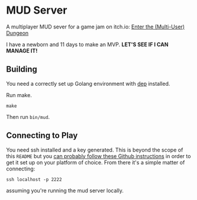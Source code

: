 # MUD Server
A multiplayer MUD sever for a game jam on itch.io: [Enter the (Multi-User) Dungeon](https://itch.io/jam/enterthemud)

I have a newborn and 11 days to make an MVP. **LET'S SEE IF I CAN MANAGE IT!**

## Building

You need a correctly set up Golang environment with [dep](https://github.com/golang/dep) installed.

Run make.

    make

Then run `bin/mud`.

## Connecting to Play

You need ssh installed and a key generated. This is beyond the scope of this `README` but you
[can probably follow these Github instructions](https://help.github.com/articles/generating-a-new-ssh-key-and-adding-it-to-the-ssh-agent/)
in order to get it set up on your platform of choice. From there it's a simple matter of connecting:

    ssh localhost -p 2222

assuming you're running the mud server locally.